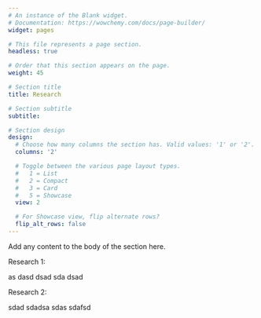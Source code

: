 ```yaml
---
# An instance of the Blank widget.
# Documentation: https://wowchemy.com/docs/page-builder/
widget: pages

# This file represents a page section.
headless: true

# Order that this section appears on the page.
weight: 45

# Section title
title: Research

# Section subtitle
subtitle:

# Section design
design:
  # Choose how many columns the section has. Valid values: '1' or '2'.
  columns: '2'

  # Toggle between the various page layout types.
  #   1 = List
  #   2 = Compact
  #   3 = Card
  #   5 = Showcase
  view: 2

  # For Showcase view, flip alternate rows?
  flip_alt_rows: false
---
```


Add any content to the body of the section here.

Research 1:

as dasd 
dsad
sda dsad 

Research 2:

sdad 
sdadsa
sdas sdafsd
